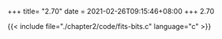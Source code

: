 +++
title= "2.70"
date = 2021-02-26T09:15:46+08:00
+++
2.70

{{< include file="./chapter2/code/fits-bits.c" language="c" >}}

